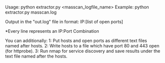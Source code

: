 Usage:
python extractor.py <masscan_logfile_name>
Example: python extractor.py masscan.log

Output in the "out.log" file in format:
IP:[list of open ports]

*Every line represents an IP:Port Combination 

You can additionally:
1: Put hosts and open ports as different text files named after hosts.
2: Write hosts to a file which have port 80 and 443 open (for httprobe).
3: Run nmap for service discovery and save results under the text file named after the hosts.
